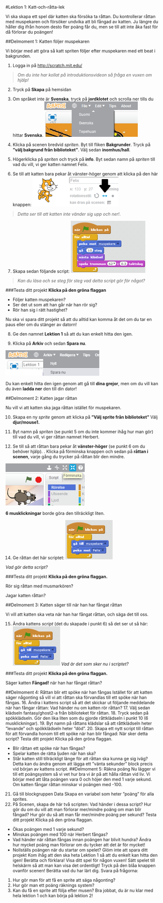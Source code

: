 #Lektion 1: Katt-och-råtta-lek

Vi ska skapa ett spel där katten ska försöka ta råttan. Du kontrollerar råttan med muspekaren och
försöker undvika att bli fångad av katten. Ju längre du håller dig ifrån honom desto fler poäng får du,
men se till att inte åka fast för då förlorar du poängen!

##Delmoment 1: Katten följer muspekaren

Vi börjar med att göra så katt spriten följer efter muspekaren med ett beat i bakgrunden.

1. Logga in på http://scratch.mit.edu/
>*Om du inte har kollat på introduktionsvideon så fråga en vuxen om hjälp!*

2. Tryck på **Skapa** på hemsidan

3. Om språket inte är **Svenska**, tryck på **jordklotet** och scrolla ner tills du hittar **Svenska**.
![Välj språk](/lektion1/img/selectlanguage.png)

4. Klicka på scenen bredvid *spriten*.
Byt till fliken **Bakgrunder**.
Tryck på **”välj bakgrund från biblioteket”**.
Välj sedan **inomhus/hall**.

5. Högerklicka på *spriten* och tryck på **info**.
Byt sedan namn på *spriten* till vad du vill, vi ger katten namnet Felix.

6. Se till att katten bara pekar åt vänster-höger genom att klicka på den här knappen:
![Välj rotationsstil](/lektion1/img/rotationstyle.png)
>*Detta ser till att katten inte vänder sig upp och ner!*.

7. Skapa sedan följande script:
![kodblock](/lektion1/img/codeblock1.png)
>*Kan du läsa och se steg för steg vad detta script gör för något?*

###Testa ditt projekt
**Klicka på den gröna flaggan**
* Följer katten muspekaren?
* Ser det ut som att han går när han rör sig?
* Rör han sig i rätt hastighet?

Nu ska vi spara ditt projekt så att du alltid kan komma åt det om du tar en paus eller om du stänger
av datorn!

8. Ge den namnet **Lektion 1** så att du kan enkelt hitta den igen.

9. Klicka på **Arkiv** och sedan **Spara nu**.

![Spara](/lektion1/img/savenow.png)

Du kan enkelt hitta den igen genom att gå till **dina grejor**, men om du vill kan du även **ladda ner** den
till din dator!

##Delmoment 2: Katten jagar råttan

Nu vill vi att katten ska jaga råttan istället för muspekaren.

10. Skapa en ny *sprite* genom att klicka på **”Välj sprite från biblioteket”**
Välj **djur/mouse1.**

11. Byt namn på *spriten* (se punkt 5 om du inte kommer ihåg hur man gör) till vad du vill, vi ger
råttan namnet Herbert.

12. Se till så att råttan bara pekar åt **vänster-höger** (se punkt 6 om du behöver hjälp).
. Klicka på förminska knappen och sedan på **råttan i scenen**, varje gång du trycker på råttan
blir den mindre.

![Förminska](/lektion1/img/makesmaller.png)

**6 musklickningar** borde göra den tillräckligt liten.

14. Ge råttan det här scriptet:
![kodblock](/lektion1/img/codeblock2.png)

*Vad gör detta script?*

###Testa ditt projekt
**Klicka på den gröna flaggan.**

Rör sig råttan med musmarkören?

Jagar katten råttan?

##Delmoment 3: Katten säger till när han har fångat råttan

Vi vill att katten ska veta när han har fångat råttan, och säga det till oss.

15. Ändra kattens *script* (det du skapade i punkt 6) så det ser ut så här:
![kodblock](/lektion1/img/codeblock2.png)
*Vad är det som sker nu i scriptet?*

###Testa ditt projekt
**Klicka på den gröna flaggan.**

Säger katten **Fångad!** när han har fångat råttan?

##Delmoment 4: Råttan blir ett spöke när han fångas
Istället för att katten säger någonting så vill vi att råttan ska förvandlas till ett spöke när han fångas.
16. Ändra i kattens script så att det skickar ut följande meddelande när han fångar råttan:
Vad händer nu om katten rör råttan?
17. Välj sedan klädseln fantasy/ghost2-a från biblioteket för råttan.
18. Tryck sedan på spökklädseln. Gör den lika liten som du gjorde råttklädseln i punkt 10 (6
musklickningar).
19. Byt namn på råttans klädslar så att råttklädseln heter ”levande” och spökklädseln heter
”död”.
20. Skapa ett nytt script till råttan för att förvandla honom till ett spöke när han blir fångad:
När sker detta script?
Testa ditt projekt
Klicka på den gröna flaggan.
* Blir råttan ett spöke när han fångas?
* Spelar katten de rätta ljuden när han ska?
* Står katten still tillräckligt länge för att råttan ska kunna ge sig iväg?
Detta kan du ändra genom att lägga ett ”vänta sekunder” block precis vid början av kattens
script.
##Delmoment 5: Räkna poäng
Nu lägger vi till ett poängsystem så vi vet hur bra vi är på att hålla råttan vid liv.
Vi börjar med att låta poängen vara 0 och höjer den med 1 varje sekund. Om katten fångar råttan
minskar vi poängen med -100.
21. Gå till blockgruppen Data
Skapa en variabel som heter ”poäng” för alla sprites.
22. På Scenen, skapa de här två scripten:
Vad händer i dessa script? Hur gör du om du vill att man förlorar mer/mindre poäng om man blir
fångad?
Hur gör du så att man får mer/mindre poäng per sekund?
Testa ditt projekt
Klicka på den gröna flaggan.
* Ökas poängen med 1 varje sekund?
* Minskas poängen med 100 när Herbert fångas?
* Vad händer när råttan fångas innan poängen har blivit hundra?
Ändra hur mycket poäng man förlorar om du tycker att det är för mycket!
* Nollställs poängen när du startar om spelet?
Glöm inte att spara ditt projekt
Kom ihåg att den ska heta Lektion 1 så att du enkelt kan hitta den igen!
Berätta och förklara!
Visa ditt spel för någon vuxen!
Sätt spelet till helskärm så att man kan visa det ordentligt!
Tryck på den blåa knappen ovanför scenen!
Berätta vad du har lärt dig. Svara på frågorna:
1. Hur gör man för att få en sprite att säga någonting?
2. Hur gör man ett poäng räknings system?
3. Kan du få en sprite att följa efter musen?
Bra jobbat, du är nu klar med hela lektion 1 och kan börja på lektion 2!